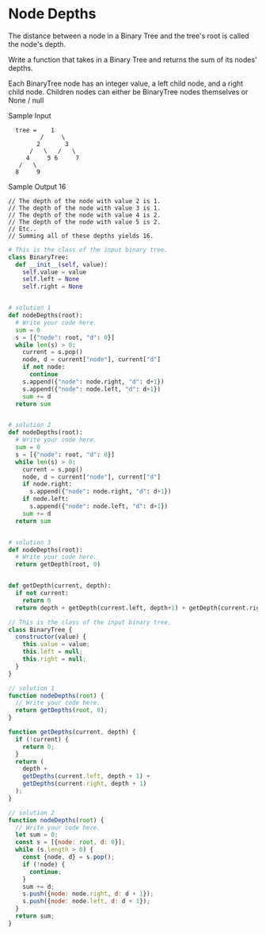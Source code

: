 # Node Depths

The distance between a node in a Binary Tree and the tree's root is called the
node's depth.

Write a function that takes in a Binary Tree and returns the sum of its nodes'
depths.

Each BinaryTree node has an integer value, a
left child node, and a right child node. Children
nodes can either be BinaryTree nodes themselves or
None / null

Sample Input

```
  tree =    1
         /     \
        2       3
      /   \   /   \
     4     5 6     7
   /   \
  8     9
```

Sample Output
16

```
// The depth of the node with value 2 is 1.
// The depth of the node with value 3 is 1.
// The depth of the node with value 4 is 2.
// The depth of the node with value 5 is 2.
// Etc..
// Summing all of these depths yields 16.
```

```python
# This is the class of the input binary tree.
class BinaryTree:
  def __init__(self, value):
    self.value = value
    self.left = None
    self.right = None


# solution 1
def nodeDepths(root):
  # Write your code here.
  sum = 0
  s = [{"node": root, "d": 0}]
  while len(s) > 0:
    current = s.pop()
    node, d = current["node"], current["d"]
    if not node:
      continue
    s.append({"node": node.right, "d": d+1})
    s.append({"node": node.left, "d": d+1})
    sum += d
  return sum


# solution 2
def nodeDepths(root):
  # Write your code here.
  sum = 0
  s = [{"node": root, "d": 0}]
  while len(s) > 0:
    current = s.pop()
    node, d = current["node"], current["d"]
    if node.right:
      s.append({"node": node.right, "d": d+1})
    if node.left:
      s.append({"node": node.left, "d": d+1})
    sum += d
  return sum


# solution 3
def nodeDepths(root):
  # Write your code here.
  return getDepth(root, 0)


def getDepth(current, depth):
  if not current:
    return 0
  return depth + getDepth(current.left, depth+1) + getDepth(current.right, depth+1)
```

```javascript
// This is the class of the input binary tree.
class BinaryTree {
  constructor(value) {
    this.value = value;
    this.left = null;
    this.right = null;
  }
}

// solution 1
function nodeDepths(root) {
  // Write your code here.
  return getDepths(root, 0);
}

function getDepths(current, depth) {
  if (!current) {
    return 0;
  }
  return (
    depth +
    getDepths(current.left, depth + 1) +
    getDepths(current.right, depth + 1)
  );
}

// solution 2
function nodeDepths(root) {
  // Write your code here.
  let sum = 0;
  const s = [{node: root, d: 0}];
  while (s.length > 0) {
    const {node, d} = s.pop();
    if (!node) {
      continue;
    }
    sum += d;
    s.push({node: node.right, d: d + 1});
    s.push({node: node.left, d: d + 1});
  }
  return sum;
}
```
